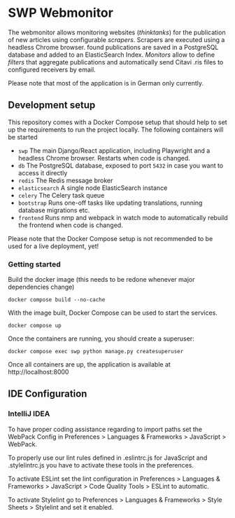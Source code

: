 # SWP Webmonitor

The webmonitor allows monitoring websites (_thinktanks_) for the publication of new articles using configurable _scrapers_. Scrapers are executed using a headless Chrome browser. found publications are saved in a PostgreSQL database and added to an ElasticSearch Index. _Monitors_ allow to define _filters_ that aggregate publications and automatically send Citavi .ris files to configured receivers by email.  

Please note that most of the application is in German only currently.


## Development setup

This repository comes with a Docker Compose setup that should help to set up the requirements to run the project locally. The following containers will be started

  * `swp` The main Django/React application, including Playwright and a headless Chrome browser. Restarts when code is changed.
  * `db` The PostgreSQL database, exposed to port `5432` in case you want to access it directly
  * `redis` The Redis message broker
  * `elasticsearch` A single node ElasticSearch instance
  * `celery` The Celery task queue
  * `bootstrap` Runs one-off tasks like updating translations, running database migrations etc.
  * `frontend` Runs nmp and webpack in watch mode to automatically rebuild the frontend when code is changed.

Please note that the Docker Compose setup is not recommended to be used for a live deployment, yet!


### Getting started

Build the docker image (this needs to be redone whenever major dependencies change)

    docker compose build --no-cache

With the image built, Docker Compose can be used to start the services. 

    docker compose up

Once the containers are running, you should create a superuser:

    docker compose exec swp python manage.py createsuperuser

Once all containers are up, the application is available at http://localhost:8000

## IDE Configuration

### IntelliJ IDEA

To have proper coding assistance regarding to import paths set the WebPack Config
in Preferences > Languages & Frameworks > JavaScript > WebPack.

To properly use our lint rules defined in .eslintrc.js for JavaScript and .stylelintrc.js
you have to activate these tools in the preferences.

To activate ESLint set the lint configuration in Preferences > Languages & Frameworks >
JavaScript > Code Quality Tools > ESLint to automatic.

To activate Stylelint go to Preferences > Languages & Frameworks > Style Sheets > Stylelint
and set it enabled.
